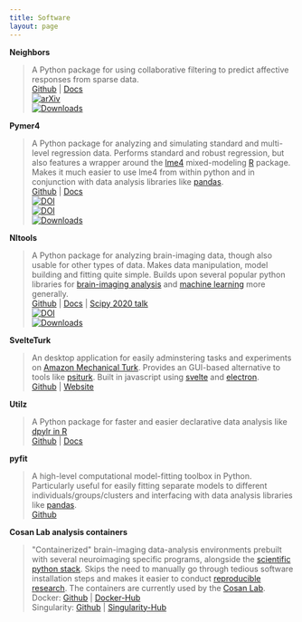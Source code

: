 ```yaml
---
title: Software
layout: page
---
```

<asciinema-player src="/assets/ascii/software.json" width="200" rows="6"  autoplay="1" font-size="1.05em" speed="6"></asciinema-player>

**Neighbors**

>A Python package for using collaborative filtering to predict affective responses from sparse data.  
>[Github](https://github.com/cosanlab/neighbors) |  [Docs](https://cosanlab.github.io/neighbors)  
[![arXiv](https://img.shields.io/badge/arXiv-2109.06906-red.svg)](https://arxiv.org/abs/2109.06906)  
[![Downloads](https://pepy.tech/badge/neighbors)](https://pepy.tech/project/neighbors)

**Pymer4**

>A Python package for analyzing and simulating standard and multi-level regression data. Performs standard and robust regression, but also features a wrapper around the [lme4](https://cran.r-project.org/web/packages/lme4/index.html) mixed-modeling [R](https://www.r-project.org/) package. Makes it much easier to use lme4 from within python and in conjunction with data analysis libraries like [pandas](https://pandas.pydata.org/).  
>[Github](https://github.com/ejolly/pymer4) |  [Docs](https://eshinjolly.com/pymer4/)  
[![DOI](https://zenodo.org/badge/90598701.svg)](https://zenodo.org/record/1523205)  
[![DOI](http://joss.theoj.org/papers/10.21105/joss.00862/status.svg)](https://doi.org/10.21105/joss.00862)  
[![Downloads](https://pepy.tech/badge/pymer4)](https://pepy.tech/project/pymer4)

**Nltools**

>A Python package for analyzing brain-imaging data, though also usable for other types of data. Makes data manipulation, model building and fitting quite simple. Builds upon several popular python libraries for [brain-imaging analysis](http://nipy.org/) and [machine learning](http://scikit-learn.org/stable/) more generally.         
>[Github](https://github.com/cosanlab/nltools) |  [Docs](https://nltools.org) | [Scipy 2020 talk](https://youtu.be/1c1AnXLs7xM)   
[![DOI](https://zenodo.org/badge/DOI/10.5281/zenodo.2229813.svg)](https://doi.org/10.5281/zenodo.2229813)  
[![Downloads](https://pepy.tech/badge/nltools)](https://pepy.tech/project/nltools)

**SvelteTurk**

>An desktop application for easily adminstering tasks and experiments on [Amazon Mechanical Turk](https://www.mturk.com/). Provides an GUI-based alternative to tools like [psiturk](http://psiturk.org/). Built in javascript using [svelte](https://svelte.dev/) and [electron](https://www.electronjs.org/).          
>[Github](https://github.com/ejolly/svelte-turk) |  [Website](https://eshinjolly.com/svelteturk)   

**Utilz**

>A Python package for faster and easier declarative data analysis like [dpylr in R](https://dplyr.tidyverse.org/)    
>[Github](https://github.com/ejolly/utilz) | [Docs](https://eshinjolly.com/utilz/)

**pyfit**

>A high-level computational model-fitting toolbox in Python. Particularly useful for easily fitting separate models to different individuals/groups/clusters and interfacing with data analysis libraries like  [pandas](http://pandas.pydata.org/).  
>[Github](https://github.com/ejolly/pyfit)


**Cosan Lab analysis containers**

>"Containerized" brain-imaging data-analysis environments prebuilt with several neuroimaging specific programs, alongside the [scientific python stack](https://www.scipy.org/about.html). Skips the need to manually go through tedious software installation steps and makes it easier to conduct [reproducible research](https://www.nature.com/nrn/journal/v18/n2/full/nrn.2016.167.html). The containers are currently used by the [Cosan Lab](https://cosanlab.com/).       
>Docker: [Github](https://github.com/cosanlab/cosanToolsDocker) | [Docker-Hub](https://hub.docker.com/r/ejolly/cosantoolsdocker/)  
>Singularity: [Github](https://github.com/cosanlab/cosanToolsSingularity) | [Singularity-Hub](https://singularity-hub.org/collections/108/)
